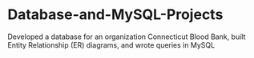 # Database-and-MySQL-Projects
Developed a database for an organization Connecticut Blood Bank, built Entity Relationship (ER) diagrams, and wrote queries in MySQL
